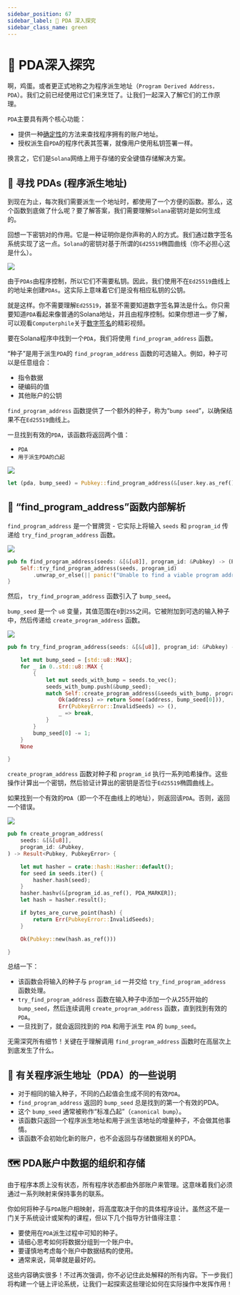 ```yaml
---
sidebar_position: 67
sidebar_label: 🧐 PDA 深入探究
sidebar_class_name: green
---
```


# 🧐 PDA深入探究

啊，鸡蛋。或者更正式地称之为程序派生地址（`Program Derived Address，PDA`）。我们之前已经使用过它们来烹饪了。让我们一起深入了解它们的工作原理。

`PDA`主要具有两个核心功能：

- 提供一种[确定性](https://www.google.com.hk/search?q=define+deterministic&utm_source=buildspace.so&utm_medium=buildspace_project)的方法来查找程序拥有的账户地址。
- 授权派生自`PDA`的程序代表其签署，就像用户使用私钥签署一样。

换言之，它们是`Solana`网络上用于存储的安全键值存储解决方案。

## 🔎 寻找 PDAs (程序派生地址)

到现在为止，每次我们需要派生一个地址时，都使用了一个方便的函数。那么，这个函数到底做了什么呢？要了解答案，我们需要理解`Solana`密钥对是如何生成的。

回想一下密钥对的作用。它是一种证明你是你声称的人的方式。我们通过数字签名系统实现了这一点。`Solana`的密钥对基于所谓的`Ed25519`椭圆曲线（你不必担心这是什么）。

![](./img/pda.png)

由于`PDAs`由程序控制，所以它们不需要私钥。因此，我们使用不在`Ed25519`曲线上的地址来创建`PDAs`。这实际上意味着它们是没有相应私钥的公钥。

就是这样。你不需要理解`Ed25519`，甚至不需要知道数字签名算法是什么。你只需要知道`PDA`看起来像普通的Solana地址，并且由程序控制。如果你想进一步了解，可以观看`Computerphile`关于[数字签名](https://www.youtube.com/watch?v=s22eJ1eVLTU&utm_source=buildspace.so&utm_medium=buildspace_project)的精彩视频。

要在Solana程序中找到一个`PDA`，我们将使用 `find_program_address` 函数。

“种子”是用于派生`PDA`的 `find_program_address` 函数的可选输入。例如，种子可以是任意组合：

- 指令数据
- 硬编码的值
- 其他账户的公钥

`find_program_address` 函数提供了一个额外的种子，称为“`bump seed`”，以确保结果不在`Ed25519`曲线上。

一旦找到有效的`PDA`，该函数将返回两个值：

- `PDA`
- `用于派生PDA的凸起`

![](./img/find-pda.png)

```rust
let (pda, bump_seed) = Pubkey::find_program_address(&[user.key.as_ref(), user_input.as_bytes().as_ref(), "SEED".as_bytes()], program_id);
```

## 🍳 “find_program_address”函数内部解析

`find_program_address` 是一个冒牌货 - 它实际上将输入 `seeds` 和 `program_id` 传递给 `try_find_program_address` 函数。

![](./img/find-program-address.png)

```rust
pub fn find_program_address(seeds: &[&[u8]], program_id: &Pubkey) -> (Pubkey, u8) {
    Self::try_find_program_address(seeds, program_id)
        .unwrap_or_else(|| panic!("Unable to find a viable program address bump seed"));
}
```

然后， `try_find_program_address` 函数引入了 `bump_seed`。

`bump_seed` 是一个 `u8` 变量，其值范围在`0`到`255`之间。它被附加到可选的输入种子中，然后传递给 `create_program_address` 函数。

![](./img/try-find-program-address.png)

```rust
pub fn try_find_program_address(seeds: &[&[u8]], program_id: &Pubkey) -> Option<(Pubkey, u8)> {

    let mut bump_seed = [std::u8::MAX];
    for _ in 0..std::u8::MAX {
        {
            let mut seeds_with_bump = seeds.to_vec();
            seeds_with_bump.push(&bump_seed);
            match Self::create_program_address(&seeds_with_bump, program_id) {
                Ok(address) => return Some((address, bump_seed[0])),
                Err(PubkeyError::InvalidSeeds) => (),
                _ => break,
            }
        }
        bump_seed[0] -= 1;
    }
    None

}
```

`create_program_address` 函数对种子和 `program_id` 执行一系列哈希操作。这些操作计算出一个密钥，然后验证计算出的密钥是否位于`Ed25519`椭圆曲线上。

如果找到一个有效的`PDA`（即一个不在曲线上的地址），则返回该`PDA`。否则，返回一个错误。

![](./img/create-program-address.png)

```rust
pub fn create_program_address(
    seeds: &[&[u8]],
    program_id: &Pubkey,
) -> Result<Pubkey, PubkeyError> {

    let mut hasher = crate::hash::Hasher::default();
    for seed in seeds.iter() {
        hasher.hash(seed);
    }
    hasher.hashv(&[program_id.as_ref(), PDA_MARKER]);
    let hash = hasher.result();

    if bytes_are_curve_point(hash) {
        return Err(PubkeyError::InvalidSeeds);
    }

    Ok(Pubkey::new(hash.as_ref()))

}
```

总结一下：

- 该函数会将输入的种子与 `program_id` 一并交给 `try_find_program_address` 函数处理。
- `try_find_program_address` 函数在输入种子中添加一个从255开始的 `bump_seed`，然后连续调用 `create_program_address` 函数，直到找到有效的`PDA`。
- 一旦找到了，就会返回找到的 `PDA` 和用于派生 `PDA` 的 `bump_seed`。

无需深究所有细节！关键在于理解调用 `find_program_address` 函数时在高层次上到底发生了什么。

## 🤔 有关程序派生地址（PDA）的一些说明

- 对于相同的输入种子，不同的凸起值会生成不同的有效`PDA`。
- `find_program_address` 返回的 `bump_seed` 总是找到的第一个有效的PDA。
- 这个 `bump_seed` 通常被称作“标准凸起”（`canonical bump`）。
- 该函数只返回一个程序派生地址和用于派生该地址的增量种子，不会做其他事情。
- 该函数不会初始化新的账户，也不会返回与存储数据相关的PDA。

## 🗺 PDA账户中数据的组织和存储

由于程序本质上没有状态，所有程序状态都由外部账户来管理。这意味着我们必须通过一系列映射来保持事务的联系。

你如何将种子与`PDA`账户相映射，将高度取决于你的具体程序设计。虽然这不是一门关于系统设计或架构的课程，但以下几个指导方针值得注意：

- 要使用在`PDA`派生过程中可知的种子。
- 请细心思考如何将数据分组到一个账户中。
- 要谨慎地考虑每个账户中数据结构的使用。
- 通常来说，简单就是最好的。

这些内容确实很多！不过再次强调，你不必记住此处解释的所有内容。下一步我们将构建一个链上评论系统，让我们一起探索这些理论如何在实际操作中发挥作用！
